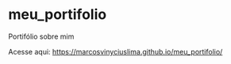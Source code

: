 # meu_portifolio
 Portifólio sobre mim

Acesse aqui: https://marcosvinyciuslima.github.io/meu_portifolio/

